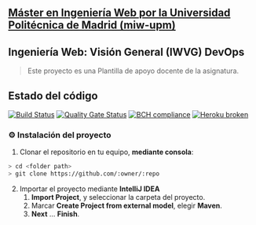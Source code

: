 ## [Máster en Ingeniería Web por la Universidad Politécnica de Madrid (miw-upm)](http://miw.etsisi.upm.es)
## Ingeniería Web: Visión General (IWVG) DevOps
> Este proyecto es una Plantilla de apoyo docente de la asignatura.
>
## Estado del código
[![Build Status](https://travis-ci.com/tronxi/iwvg-devops-sergio-garcia.svg?branch=develop)](https://travis-ci.com/tronxi/iwvg-devops-sergio-garcia)
[![Quality Gate Status](https://sonarcloud.io/api/project_badges/measure?project=es.upm.miw%3Aiwvg-devops-sergio-garcia&metric=alert_status)](https://sonarcloud.io/dashboard?id=es.upm.miw%3Aiwvg-devops-sergio-garcia)
[![BCH compliance](https://bettercodehub.com/edge/badge/tronxi/iwvg-devops-sergio-garcia?branch=develop)](https://bettercodehub.com/)
[![Heroku broken](https://iwvg-devops-sergio-garcia.herokuapp.com/system/version-badge)](https://iwvg-devops-sergio-garcia.herokuapp.com/swagger-ui.html)
### :gear: Instalación del proyecto
1. Clonar el repositorio en tu equipo, **mediante consola**:
```sh
> cd <folder path>
> git clone https://github.com/:owner/:repo
```
2. Importar el proyecto mediante **IntelliJ IDEA**
   1. **Import Project**, y seleccionar la carpeta del proyecto.
   1. Marcar **Create Project from external model**, elegir **Maven**.
   1. **Next** … **Finish**.
